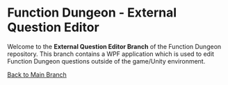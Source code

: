 # Function Dungeon - External Question Editor

Welcome to the **External Question Editor Branch** of the Function Dungeon repository. This branch contains a WPF application which is used to edit Function Dungeon questions outside of the game/Unity environment.

[Back to Main Branch](https://github.com/smart-education-gamelab/function-dungeon)
